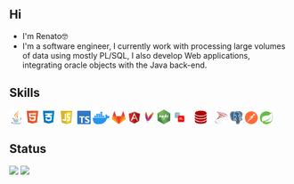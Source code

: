 ## Hi
- I'm Renato🤓
- I'm a software engineer, I currently work with processing large volumes of data using mostly PL/SQL, I also develop Web applications, integrating oracle objects with the Java back-end.

## Skills
[<img src="./imagens/java-icon.svg" width=25 title="Java" alt="Java">](https://www.java.com/en/download/help/whatis_java.html)
[<img src="./imagens/html5_logo.png" width=25 title="HTML 5" alt="HTML 5">](https://developer.mozilla.org/en-US/docs/Web/HTML)
[<img src="./imagens/css_logo.png" width=25 title="CSS" alt="CSS">](https://developer.mozilla.org/en-US/docs/Web/CSS)
[<img src="./imagens/javascript-logo.png" width=31 title="JavaScript" alt="JavaScript">](https://developer.mozilla.org/en-US/docs/Web/JavaScript)
[<img src="./imagens/ts-logo-128.png" width=24 title="TypeScript" alt="TypeScript">](https://www.typescriptlang.org/)
[<img src="./imagens/docker_logo.svg" width=30 title="Docker" alt="Docker">](https://docs.docker.com/get-started)
[<img src="./imagens/gitlab-logo.png" width=25 title="GitLab" alt="GitLab">](https://about.gitlab.com/)
[<img src="./imagens/angularjs-original.svg" width=23 title="Angular" alt="Angular">](https://angular.io/)
[<img src="./imagens/maven-logo.svg" width=23 title="Maven" alt="Maven">](https://maven.apache.org/)
[<img src="./imagens/nodejs.png" width=23 title="Node.js" alt="Node.js">](https://nodejs.org/en/about)
[<img src="./imagens/pl-sql-logo.png" width=25 title="PL/SQL" alt="PL/SQL">](https://www.oracle.com/database/technologies/appdev/plsql.html)
[<img src="./imagens/oracle-database-logo.png" width=43 title="Oracle Database" alt="Oracle Database">](https://www.oracle.com/database/)
[<img src="./imagens/microsoft-sql-server.png" width=23 title="SQL Server" alt="SQL Server">](https://www.microsoft.com/en/sql-server/sql-server-2022)
[<img src="./imagens/postgresql-logo.svg" width=23 title="PostrgreSQL" alt="PostrgreSQL">](https://www.postgresql.org/)
[<img src="./imagens/postman-logo.svg" width=23 title="Postman Tools" alt="Postman Tools">](https://www.postman.com/product/tools/)
[<img src="./imagens/spring-logo.svg" width=23 title="Spring" alt="Spring">](https://spring.io/why-spring)

## Status

<img src="https://github-readme-stats.vercel.app/api/top-langs/?username=renatofmatos&layout=compact&theme=dracula" width=45%> <img src="https://github-readme-stats.vercel.app/api?username=renatofmatos&theme=dracula" width=48%>
